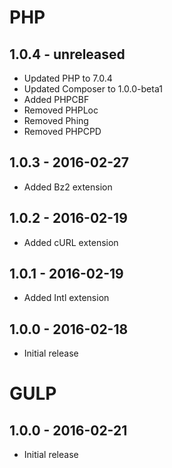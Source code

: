 # PHP

## 1.0.4 - unreleased

- Updated PHP to 7.0.4
- Updated Composer to 1.0.0-beta1
- Added PHPCBF
- Removed PHPLoc
- Removed Phing
- Removed PHPCPD

## 1.0.3 - 2016-02-27

- Added Bz2 extension

## 1.0.2 - 2016-02-19

- Added cURL extension

## 1.0.1 - 2016-02-19

- Added Intl extension

## 1.0.0 - 2016-02-18

- Initial release

# GULP

## 1.0.0 - 2016-02-21

- Initial release
